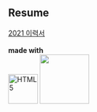 ## Resume
[2021 이력서](https://dahhnym.github.io/likelion_front_end_school/assignment/resume/resume.html)
<br><br>
<b>made with</b><br>
<img src="https://img.shields.io/badge/HTML5-E34F26?style=for-the-badge&logo=html5&logoColor=white" alt="HTML5" style="width: 60px"> <img src="https://img.shields.io/badge/Tailwind_CSS-38B2AC?style=for-the-badge&logo=tailwind-css&logoColor=white" alt="" style="width: 100px">